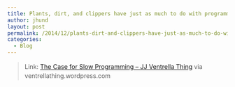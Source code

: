 ```yaml
---
title: Plants, dirt, and clippers have just as much to do with programming as keyboards and glowing screens.
author: jhund
layout: post
permalink: /2014/12/plants-dirt-and-clippers-have-just-as-much-to-do-with-programming-as-keyboards-and-glowing-screens/
categories:
  - Blog
---
```

<img class="iii-article-image" style="float: left; margin: 0 20px 20px 0; max-width: 250px; max-height: 150px;" src="http://ventrellathing.files.wordpress.com/2013/06/grandville_tortoise1.jpg?w=167&h=116" alt="" />

<blockquote class="iii-article-quote">
  <p>
    <span style="line-height: 1.5em;">Link: </span><a style="line-height: 1.5em;" href="http://ventrellathing.wordpress.com/2013/06/18/the-case-for-slow-programming/">The Case for Slow Programming &ndash; JJ Ventrella Thing</a><span style="line-height: 1.5em;"> via ventrellathing.wordpress.com</span>
  </p>
</blockquote>